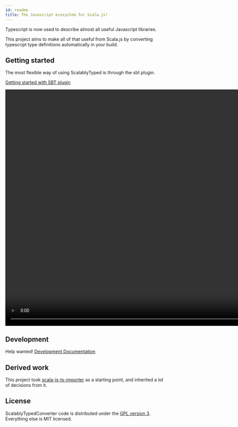 ```yaml
---
id: readme
title: The Javascript ecosystem for Scala.js!
---
```


Typescript is now used to describe almost all useful Javascript libraries.

This project aims to make all of that useful from Scala.js by converting typescript type definitions automatically in your build.   


## Getting started
The most flexible way of using ScalablyTyped is through the sbt plugin.

[Getting started with SBT plugin](plugin.md) 

<video autoplay="autoplay" src="https://olvind.com/videos/getting_started.mp4" height="744px" width="874"></video>

## Development
Help wanted! [Development Documentation](devel/about.md)

## Derived work
This project took [scala-js-ts-importer](https://github.com/sjrd/scala-js-ts-importer/) as a starting point,
and inherited a lot of decisions from it.

## License
ScalablyTypedConverter code is distributed under the [GPL version 3](https://opensource.org/licenses/GPL-3.0).
Everything else is MIT licensed.
 

